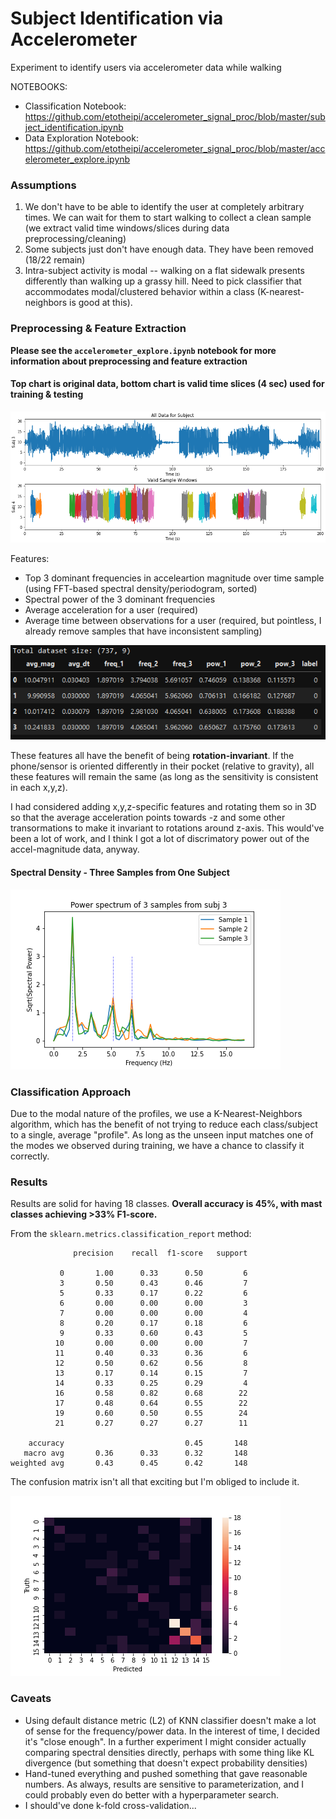 # Subject Identification via Accelerometer
Experiment to identify users via accelerometer data while walking

NOTEBOOKS:
- Classification Notebook: https://github.com/etotheipi/accelerometer_signal_proc/blob/master/subject_identification.ipynb 
- Data Exploration Notebook: https://github.com/etotheipi/accelerometer_signal_proc/blob/master/accelerometer_explore.ipynb


### Assumptions
1. We don't have to be able to identify the user at completely arbitrary times.  We can wait for them to start walking to collect a clean sample (we extract valid time windows/slices during data preprocessing/cleaning)
2. Some subjects just don't have enough data.  They have been removed (18/22 remain)
3. Intra-subject activity is modal -- walking on a flat sidewalk presents differently than walking up a grassy hill.  Need to pick classifier that accommodates modal/clustered behavior within a class (K-nearest-neighbors is good at this).

### Preprocessing & Feature Extraction
**Please see the `accelerometer_explore.ipynb` notebook for more information about preprocessing and feature extraction**

#### Top chart is original data, bottom chart is valid time slices (4 sec) used for training & testing
![](example_valid_windows_subj_3.png)

Features:
* Top 3 dominant frequencies in acceleartion magnitude over time sample (using FFT-based spectral density/periodogram, sorted)
* Spectral power of the 3 dominant frequencies
* Average acceleration for a user (required)
* Average time between observations for a user (required, but pointless, I already remove samples that have inconsistent sampling)

![](dataset_head.png)

These features all have the benefit of being **rotation-invariant**.  If the phone/sensor is oriented differently in their pocket (relative to gravity), all these features will remain the same (as long as the sensitivity is consistent in each x,y,z).

I had considered adding x,y,z-specific features and rotating them so in 3D so that the average acceleration points towards -z and some other transormations to make it invariant to rotations around z-axis.  This would've been a lot of work, and I think I got a lot of discrimatory power out of the accel-magnitude data, anyway.

#### Spectral Density - Three Samples from One Subject
![](sample_spectral_density.png)


### Classification Approach
Due to the modal nature of the profiles, we use a K-Nearest-Neighbors algorithm, which has the benefit of not trying to reduce each class/subject to a single, average "profile".  As long as the unseen input matches one of the modes we observed during training, we have a chance to classify it correctly.

### Results

Results are solid for having 18 classes.  **Overall accuracy is 45%, with mast classes achieving >33% F1-score.**

From the `sklearn.metrics.classification_report` method:
```
              precision    recall  f1-score   support

           0       1.00      0.33      0.50         6
           3       0.50      0.43      0.46         7
           5       0.33      0.17      0.22         6
           6       0.00      0.00      0.00         3
           7       0.00      0.00      0.00         4
           8       0.20      0.17      0.18         6
           9       0.33      0.60      0.43         5
          10       0.00      0.00      0.00         7
          11       0.40      0.33      0.36         6
          12       0.50      0.62      0.56         8
          13       0.17      0.14      0.15         7
          14       0.33      0.25      0.29         4
          16       0.58      0.82      0.68        22
          17       0.48      0.64      0.55        22
          19       0.60      0.50      0.55        24
          21       0.27      0.27      0.27        11

    accuracy                           0.45       148
   macro avg       0.36      0.33      0.32       148
weighted avg       0.43      0.45      0.42       148
```

The confusion matrix isn't all that exciting but I'm obliged to include it.

![](confusion_matrix.png)


### Caveats

* Using default distance metric (L2) of KNN classifier doesn't make a lot of sense for the frequency/power data.  In the interest of time, I decided it's "close enough".  In a further experiment I might consider actually comparing spectral densities directly, perhaps with some thing like KL divergence (but something that doesn't expect probability densities)
* Hand-tuned everything and pushed something that gave reasonable numbers.  As always, results are sensitive to parameterization, and I could probably even do better with a hyperparameter search.
* I should've done k-fold cross-validation...
